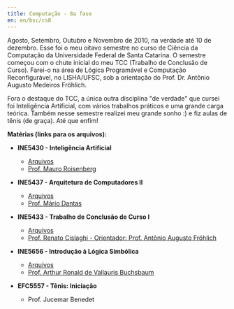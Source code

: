 ```yaml
---
title: Computação - 8a fase
en: en/bsc/cs8
---
```


Agosto, Setembro, Outubro e Novembro de 2010, na verdade até 10 de dezembro.
Esse foi o meu oitavo semestre no curso de Ciência da Computação da Universidade Federal de Santa Catarina.
O semestre começou com o chute inicial do meu TCC (Trabalho de Conclusão de Curso).
Farei-o na área de Lógica Programável e Computação Reconfigurável, no LISHA/UFSC, sob a orientação do Prof. Dr. Antônio Augusto Medeiros Fröhlich.

Fora o destaque do TCC, a única outra disciplina "de verdade" que cursei foi Inteligência Artificial, com vários trabalhos práticos e uma grande carga teórica.
Também nesse semestre realizei meu grande sonho :) e fiz aulas de tênis (de graça). Até que enfim!

**Matérias (links para os arquivos):**

  * **INE5430 - Inteligência Artificial**
      + [Arquivos](http://constantijn.alvb.in/graduacao/disciplinas/ine5430/)
      + [Prof. Mauro Roisenberg](http://www.inf.ufsc.br/~mauro/)

  * **INE5437 - Arquitetura de Computadores II**
      + [Arquivos](http://constantijn.alvb.in/graduacao/disciplinas/ine5437/)
      + [Prof. Mário Dantas](http://www.inf.ufsc.br/~mario/)

  * **INE5433 - Trabalho de Conclusão de Curso I**
      + [Arquivos](http://constantijn.alvb.in/graduacao/disciplinas/ine5433/)
      + [Prof. Renato Cislaghi - Orientador: Prof. Antônio Augusto Fröhlich](http://www.inf.ufsc.br/~guto/)

  * **INE5656 - Introdução à Lógica Simbólica**
      + [Arquivos](http://constantijn.alvb.in/graduacao/disciplinas/ine5656/)
      + [Prof. Arthur Ronald de Vallauris Buchsbaum](http://www.inf.ufsc.br/~gresse/)

  * **EFC5557 - Tênis: Iniciação**
      + Prof. Jucemar Benedet

